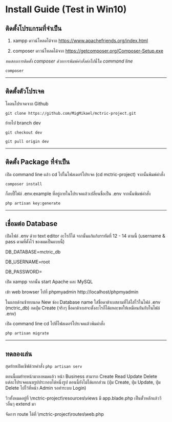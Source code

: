 # Install Guide (Test in Win10)

## ติดตั้งโปรแกรมที่จำเป็น 
1. xampp ดาวน์โหลดได้จาก
https://www.apachefriends.org/index.html

2. composer ดาวน์โหลดได้จาก 
https://getcomposer.org/Composer-Setup.exe

_ทดสอบการติดตั้ง composer ด้วยการพิมพ์คำสั่งต่อไปนี้ใน command line_

`composer`

---

## ติดตั้งตัวโปรเจค
โคลนโปรเจคจาก Github

`git clone https://github.com/MigMikael/mctric-project.git`

ย้ายไป branch dev

`git checkout dev`

`git pull origin dev`

---

## ติดตั้ง Package ที่จำเป็น
เปิด command line แล้ว cd ไปในโฟลเดอร์โปรเจค (cd mctric-project) จากนั้นพิมพ์คำสั่ง

`composer install`

ก็อบปี้ไฟล์ .env.example ที่อยู่ภายในโปรเจคแล้วเปลี่ยนชื่อเป็น .env จากนั้นพิมพ์คำสั่ง

`php artisan key:generate`

---

## เชื่อมต่อ Database
เปิดไฟล์ .env ด้วย text editor อะไรก็ได้ จากนั้นแก้แก้บรรทัดที่ 12 - 14 ตามนี้ (username & pass ตามที่ตั้งไว้ ของผมเป็นแบบนี้)

DB_DATABASE=mctric_db

DB_USERNAME=root

DB_PASSWORD=


เปิด xampp จากนั้น start Apache และ MySQL


เข้า web browser ไปที่ phpmyadmin http://localhost/phpmyadmin


ในแถบด้านซ้ายบนกด New ช่อง Database name ใส่ชื่อดาต้าเบสตามที่ได้ใส่ไว้ในไฟล์ .env (mctric_db) กดปุ่ม Create
(จริงๆ ชื่อดาต้าเบสจะตั้งอะไรก็ได้แหละขอให้เหมือนกันกับในไฟล์ .env)


เปิด command line cd ไปที่โฟลเดอร์โปรเจคแล้วพิมคำสั่ง

`php artisan migrate`

---

## ทดลองเล่น
สุดท้ายเปิดเซิฟด้วยคำสั่ง 
`php artisan serv`

ตอนนี้ผมย้ายหน้ามาลงหมดแล้ว หน้า Business สามารถ Create Read Update Delete แต่ละโปรเจคแนบรูปประกอบได้หนึ่งรูป
ตอนนี้ยังไม่ได้แยกส่วน (ปุ่ม Create, ปุ่ม Update, ปุ่ม Delete ไปไว้ที่หน้า Admin รอทำระบบ Login)

วิวทั้งหมดอยู่ที่ \mctric-project\resources\views
มี app.blade.php เป็นตั้วหลักแล้ววิวอื่นๆ extend มา

จัดการ route ได้ที่ \mctric-project\routes\web.php
